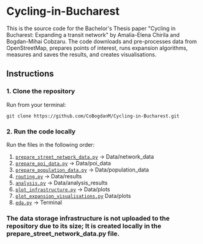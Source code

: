 # Cycling-in-Bucharest

This is the source code for the Bachelor's Thesis paper "Cycling in Bucharest: Expanding a transit network" by Amalia-Elena Chirila and Bogdan-Mihai Cobzaru. The code downloads and pre-processes data from OpenStreetMap, prepares points of interest, runs expansion algorithms, measures and saves the results, and creates visualisations.

## Instructions
### 1. Clone the repository
Run from your terminal:
```
git clone https://github.com/CoBogdanM/Cycling-in-Bucharest.git
```
### 2. Run the code locally
Run the files in the following order:
1. [`prepare_street_network_data.py`](prepare_street_network_data.py) -> Data/network_data
2. [`prepare_poi_data.py`](prepare_poi_data.py) -> Data/poi_data
3. [`prepare_population_data.py`](prepare_population_data.py) -> Data/population_data
4. [`routing.py`](routing.py) -> Data/results
5. [`analysis.py`](analysis.py) -> Data/analysis_results
6. [`plot_infrastructure.py`](plot_infrastructure.py) -> Data/plots
7. [`plot_expansion_visualisations.py`](plot_expansion_visualisations.py) Data/plots
8. [`eda.py`](eda.py) -> Terminal

### The data storage infrastructure is not uploaded to the repository due to its size; It is created locally in the prepare_street_network_data.py file.
